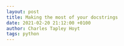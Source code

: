 ```yaml
---
layout: post
title: Making the most of your docstrings
date: 2021-02-20 21:12:00 +0100
author: Charles Tapley Hoyt
tags: python
---
```

